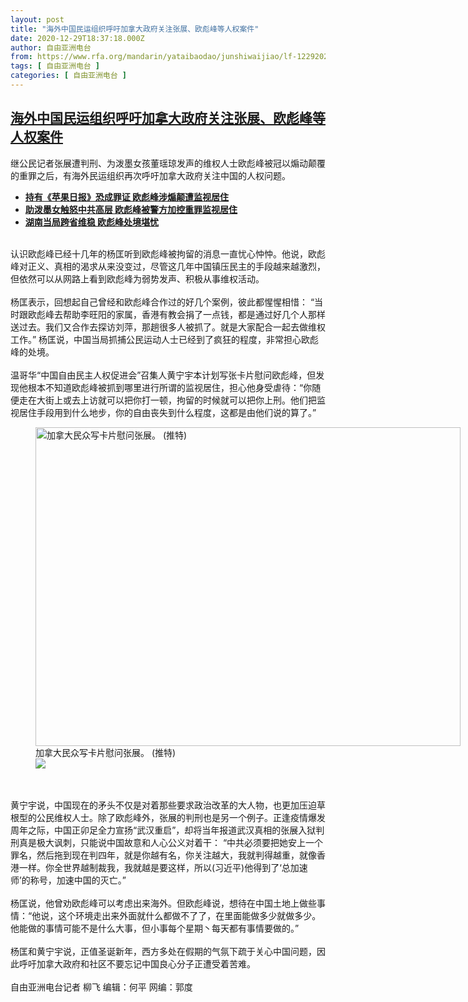 ```yaml
---
layout: post
title: "海外中国民运组织呼吁加拿大政府关注张展、欧彪峰等人权案件"
date: 2020-12-29T18:37:18.000Z
author: 自由亚洲电台
from: https://www.rfa.org/mandarin/yataibaodao/junshiwaijiao/lf-12292020133503.html
tags: [ 自由亚洲电台 ]
categories: [ 自由亚洲电台 ]
---
```

<!--1609267038000-->
[海外中国民运组织呼吁加拿大政府关注张展、欧彪峰等人权案件](https://www.rfa.org/mandarin/yataibaodao/junshiwaijiao/lf-12292020133503.html)
------

<div>
<p>继公民记者张展遭判刑、为泼墨女孩董瑶琼发声的维权人士欧彪峰被冠以煽动颠覆的重罪之后，有海外民运组织再次呼吁加拿大政府关注中国的人权问题。</p><ul><li><strong><a href="https://www.rfa.org/mandarin/yataibaodao/renquanfazhi/gf2-12212020100208.html">持有《苹果日报》恐成罪证 欧彪峰涉煽颠遭监视居住</a></strong></li><li><strong><a href="https://www.rfa.org/mandarin/Xinwen/2-12252020104959.html">助泼墨女触怒中共高层 欧彪峰被警方加控重罪监视居住</a></strong></li><li><a href="https://www.rfa.org/mandarin/yataibaodao/renquanfazhi/gf1-12162020140709.html"><strong>湖南当局跨省维稳 欧彪峰处境堪忧</strong></a></li></ul><p><br/>认识欧彪峰已经十几年的杨匡听到欧彪峰被拘留的消息一直忧心忡忡。他说，欧彪峰对正义、真相的渴求从来没变过，尽管这几年中国镇压民主的手段越来越激烈，但依然可以从网路上看到欧彪峰为弱势发声、积极从事维权活动。<br/><br/>杨匡表示，回想起自己曾经和欧彪峰合作过的好几个案例，彼此都惺惺相惜： “当时跟欧彪峰去帮助李旺阳的家属，香港有教会捐了一点钱，都是通过好几个人那样送过去。我们又合作去探访刘萍，那趟很多人被抓了。就是大家配合一起去做维权工作。” 杨匡说，中国当局抓捕公民运动人士已经到了疯狂的程度，非常担心欧彪峰的处境。<br/><br/>温哥华“中国自由民主人权促进会”召集人黄宁宇本计划写张卡片慰问欧彪峰，但发现他根本不知道欧彪峰被抓到哪里进行所谓的监视居住，担心他身受虐待：“你随便走在大街上或去上访就可以把你打一顿，拘留的时候就可以把你上刑。他们把监视居住手段用到什么地步，你的自由丧失到什么程度，这都是由他们说的算了。”</p><p><figure class="image-richtext image-inline captioned" style="width:680px;"><img alt="加拿大民众写卡片慰问张展。  (推特)" height="510" src="https://www.rfa.org/mandarin/yataibaodao/junshiwaijiao/lf-12292020133503.html/china1.jpg/@@images/a4ef72d8-1498-426f-9f79-f514ca615aae.jpeg" title="2" width="680"/><figcaption class="image-caption">加拿大民众写卡片慰问张展。  (推特)</figcaption><small></small><div id="zoomattribute"><a data-caption="加拿大民众写卡片慰问张展。  (推特)" data-fancybox="" href="https://www.rfa.org/mandarin/yataibaodao/junshiwaijiao/lf-12292020133503.html/china1.jpg" id="single_image" title="加拿大民众写卡片慰问张展。  (推特)"><img src="/++plone++rfa-resources/img/icon-zoom.png"/></a></div></figure><br/><br/>黄宁宇说，中国现在的矛头不仅是对着那些要求政治改革的大人物，也更加压迫草根型的公民维权人士。除了欧彪峰外，张展的判刑也是另一个例子。正逢疫情爆发周年之际，中国正卯足全力宣扬“武汉重启”，却将当年报道武汉真相的张展入狱判刑真是极大讽刺，只能说中国故意和人心公义对着干： “中共必须要把她安上一个罪名，然后拖到现在判四年，就是你越有名，你关注越大，我就判得越重，就像香港一样。你全世界越制裁我，我就越是要这样，所以(习近平)他得到了‘总加速师’的称号，加速中国的灭亡。”<br/><br/>杨匡说，他曾劝欧彪峰可以考虑出来海外。但欧彪峰说，想待在中国土地上做些事情：“他说，这个环境走出来外面就什么都做不了了，在里面能做多少就做多少。他能做的事情可能不是什么大事，但小事每个星期丶每天都有事情要做的。”<br/><br/>杨匡和黄宁宇说，正值圣诞新年，西方多处在假期的气氛下疏于关心中国问题，因此呼吁加拿大政府和社区不要忘记中国良心分子正遭受着苦难。<br/><br/>自由亚洲电台记者 柳飞 编辑：何平 网编：郭度</p>
</div>
